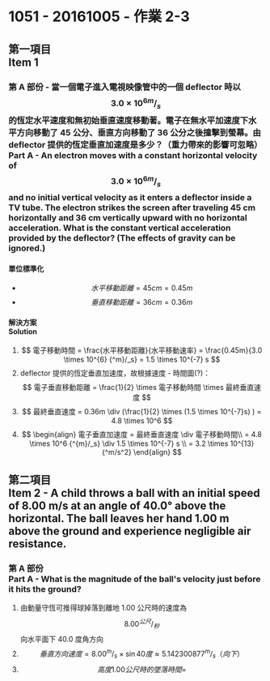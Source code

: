 # 1051 - 20161005 - 作業 2-3

## 第一項目<br>Item 1
### 第 A 部份 - 當一個電子進入電視映像管中的一個 deflector 時以 $$3.0 \times 10^{6} {^m}/_s$$ 的恆定水平速度和無初始垂直速度移動著。電子在無水平加速度下水平方向移動了 45 公分、垂直方向移動了 36 公分之後撞擊到螢幕。由 deflector 提供的恆定垂直加速度是多少？（重力帶來的影響可忽略）<br>Part A - An electron moves with a constant horizontal velocity of $$3.0 \times 10^{6} {^m}/_s$$ and no initial vertical velocity as it enters a deflector inside a TV tube. The electron strikes the screen after traveling 45 cm horizontally and 36 cm vertically upward with no horizontal acceleration. What is the constant vertical acceleration provided by the deflector? (The effects of gravity can be ignored.) 

#### 單位標準化
* $$ 水平移動距離 = 45cm = 0.45m $$
* $$ 垂直移動距離 = 36cm = 0.36m $$

#### 解決方案<br>Solution
1. $$ 電子移動時間 = \frac{水平移動距離}{水平移動速率} = \frac{0.45m}{3.0 \times 10^{6} {^m}/_s} = 1.5 \times 10^{-7} s $$
1. deflector 提供的恆定垂直加速度，故根據速度 - 時間圖(?)：  
$$ 
電子垂直移動距離 = \frac{1}{2} \times 電子移動時間 \times 最終垂直速度
$$
1. $$ 最終垂直速度 = 0.36m \div (\frac{1}{2} \times (1.5 \times 10^{-7}s) ) = 4.8 \times 10^6 $$
1. $$ \begin{align} 電子垂直加速度 = 最終垂直速度 \div 電子移動時間\\ 
= 4.8 \times 10^6 {^{m}/_s} \div 1.5 \times 10^{-7} s \\ 
= 3.2 \times 10^{13} {^m/s^2} \end{align} $$

## 第二項目<br>Item 2 - A child throws a ball with an initial speed of 8.00 m/s at an angle of 40.0° above the horizontal. The ball leaves her hand 1.00 m above the ground and experience negligible air resistance.
### 第 A 部份<br>Part A - What is the magnitude of the ball's velocity just before it hits the ground?
1. 由動量守恆可推得球掉落到離地 1.00 公尺時的速度為 $$ 8.00 ^{公尺}/_{秒} $$ 向水平面下 40.0 度角方向
2. $$ 垂直方向速度 = 8.00 ^m/_s \times \sin{40 度} \approx 5.142300877 ^m/_s （向下） $$
3. $$ 高度 1.00 公尺時的墜落時間 = $$